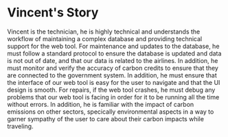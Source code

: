 # Vincent's Story 

Vincent is the technician, he is highly technical and understands the workflow of maintaining a complex database and providing technical support for the web tool. For maintenance and updates to the database, he must follow a standard protocol to ensure the database is updated and data is not out of date, and that our data is related to the airlines. In addition, he must monitor and verify the accuracy of carbon credits to ensure that they are connected to the government system. In addition, he must ensure that the interface of our web tool is easy for the user to navigate and that the UI design is smooth. For repairs, if the web tool crashes, he must debug any problems that our web tool is facing in order for it to be running all the time without errors. In addition, he is familiar with the impact of carbon emissions on other sectors, specically environmental aspects in a way to garner sympathy of the user to care about their carbon impacts while traveling.

